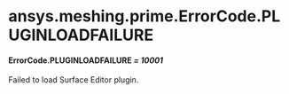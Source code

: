 # ansys.meshing.prime.ErrorCode.PLUGINLOADFAILURE

<a id="ansys.meshing.prime.ErrorCode.PLUGINLOADFAILURE"></a>

#### ErrorCode.PLUGINLOADFAILURE *= 10001*

Failed to load Surface Editor plugin.

<!-- !! processed by numpydoc !! -->
